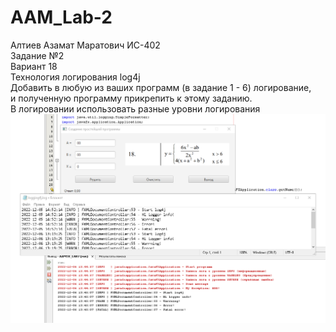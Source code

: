 # AAM_Lab-2
Алтиев Азамат Маратович ИС-402 <br />
Задание №2 <br />
Вариант 18 <br />
Технология логирования log4j<br />
Добавить в любую из ваших программ (в задание 1 - 6) логирование, <br />
и полученную программу прикрепить к этому заданию. <br />
В логировании использовать разные уровни логирования<br />
![Скрин программы](https://raw.githubusercontent.com/markosloot/AAM_Lab-7/main/7.png)
